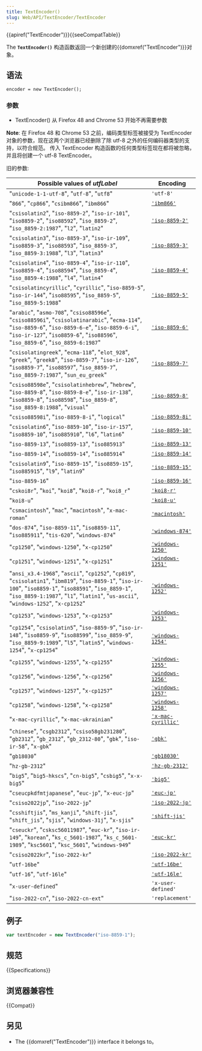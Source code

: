```yaml
---
title: TextEncoder()
slug: Web/API/TextEncoder/TextEncoder
---
```


{{apiref("TextEncoder")}}{{seeCompatTable}}

The **`TextEncoder()`** 构造函数返回一个新创建的{{domxref("TextEncoder")}}对象。

## 语法

```
encoder = new TextEncoder();
```

### 参数

- TextEncoder() 从 Firefox 48 and Chrome 53 开始不再需要参数

**Note**: 在 Firefox 48 和 Chrome 53 之前，编码类型标签被接受为 TextEncoder 对象的参数，现在这两个浏览器已经删除了除 utf-8 之外的任何编码器类型的支持，以符合规范。 传入 TextEncoder 构造函数的任何类型标签现在都将被忽略，并且将创建一个 utf-8 TextEncoder。

旧的参数:

| Possible values of _utfLabel_                                                                                                                                                                                                                         | Encoding                                                                         |
| ----------------------------------------------------------------------------------------------------------------------------------------------------------------------------------------------------------------------------------------------------- | -------------------------------------------------------------------------------- |
| "`unicode-1-1-utf-8`", "`utf-8`", "`utf8`"                                                                                                                                                                                                            | `'utf-8'`                                                                        |
| "`866`", "`cp866`", "`csibm866`", "`ibm866`"                                                                                                                                                                                                          | [`'ibm866'`](https://zh.wikipedia.org/wiki/Code_page_866)                        |
| "`csisolatin2`", "`iso-8859-2`", "`iso-ir-101`", "`iso8859-2`", "`iso88592`", "`iso_8859-2`", "`iso_8859-2:1987`", "`l2`", "`latin2`"                                                                                                                 | [`'iso-8859-2'`](https://zh.wikipedia.org/wiki/ISO/IEC_8859-2)                   |
| "`csisolatin3`", "`iso-8859-3`", "`iso-ir-109`", "`iso8859-3`", "`iso88593`", "`iso_8859-3`", "`iso_8859-3:1988`", "`l3`", "`latin3`"                                                                                                                 | [`'iso-8859-3'`](https://zh.wikipedia.org/wiki/ISO/IEC_8859-3)                   |
| "`csisolatin4`", "`iso-8859-4`", "`iso-ir-110`", "`iso8859-4`", "`iso88594`", "`iso_8859-4`", "`iso_8859-4:1988`", "`l4`", "`latin4`"                                                                                                                 | [`'iso-8859-4'`](https://zh.wikipedia.org/wiki/ISO/IEC_8859-4)                   |
| "`csisolatincyrillic`", "`cyrillic`", "`iso-8859-5`", "`iso-ir-144`", "`iso88595`", "`iso_8859-5`", "`iso_8859-5:1988`"                                                                                                                               | [`'iso-8859-5'`](https://zh.wikipedia.org/wiki/ISO/IEC_8859-5)                   |
| "`arabic`", "`asmo-708`", "`csiso88596e`", "`csiso88596i`", "`csisolatinarabic`", "`ecma-114`", "`iso-8859-6`", "`iso-8859-6-e`", "`iso-8859-6-i`", "`iso-ir-127`", "`iso8859-6`", "`iso88596`", "`iso_8859-6`", "`iso_8859-6:1987`"                  | [`'iso-8859-6'`](https://zh.wikipedia.org/wiki/ISO/IEC_8859-6)                   |
| "`csisolatingreek`", "`ecma-118`", "`elot_928`", "`greek`", "`greek8`", "`iso-8859-7`", "`iso-ir-126`", "`iso8859-7`", "`iso88597`", "`iso_8859-7`", "`iso_8859-7:1987`", "`sun_eu_greek`"                                                            | [`'iso-8859-7'`](https://zh.wikipedia.org/wiki/ISO/IEC_8859-7)                   |
| "`csiso88598e`", "`csisolatinhebrew`", "`hebrew`", "`iso-8859-8`", "`iso-8859-8-e`", "`iso-ir-138`", "`iso8859-8`", "`iso88598`", "`iso_8859-8`", "`iso_8859-8:1988`", "`visual`"                                                                     | [`'iso-8859-8'`](https://zh.wikipedia.org/wiki/ISO/IEC_8859-8)                   |
| "`csiso88598i`", "`iso-8859-8-i`", "`logical`"                                                                                                                                                                                                        | [`'iso-8859-8i'`](https://zh.wikipedia.org/wiki/ISO-8859-8-I)                    |
| "`csisolatin6`", "`iso-8859-10`", "`iso-ir-157`", "`iso8859-10`", "`iso885910`", "`l6`", "`latin6`"                                                                                                                                                   | [`'iso-8859-10'`](https://zh.wikipedia.org/wiki/ISO/IEC_8859-10)                 |
| "`iso-8859-13`", "`iso8859-13`", "`iso885913`"                                                                                                                                                                                                        | [`'iso-8859-13'`](https://zh.wikipedia.org/wiki/ISO/IEC_8859-13)                 |
| "`iso-8859-14`", "`iso8859-14`", "`iso885914`"                                                                                                                                                                                                        | [`'iso-8859-14'`](https://zh.wikipedia.org/wiki/ISO/IEC_8859-14)                 |
| "`csisolatin9`", "`iso-8859-15`", "`iso8859-15`", "`iso885915`", "`l9`", "`latin9`"                                                                                                                                                                   | [`'iso-8859-15'`](https://zh.wikipedia.org/wiki/ISO/IEC_8859-15)                 |
| "`iso-8859-16`"                                                                                                                                                                                                                                       | [`'iso-8859-16'`](https://zh.wikipedia.org/wiki/ISO/IEC_8859-16)                 |
| "`cskoi8r`", "`koi`", "`koi8`", "`koi8-r`", "`koi8_r`"                                                                                                                                                                                                | [`'koi8-r'`](https://zh.wikipedia.org/wiki/KOI8-R)                               |
| "`koi8-u`"                                                                                                                                                                                                                                            | [`'koi8-u'`](https://zh.wikipedia.org/wiki/KOI8-U)                               |
| "`csmacintosh`", "`mac`", "`macintosh`", "`x-mac-roman`"                                                                                                                                                                                              | [`'macintosh'`](https://zh.wikipedia.org/wiki/Mac_OS_Roman)                      |
| "`dos-874`", "`iso-8859-11`", "`iso8859-11`", "`iso885911`", "`tis-620`", "`windows-874`"                                                                                                                                                             | [`'windows-874'`](https://zh.wikipedia.org/wiki/Windows-874)                     |
| "`cp1250`", "`windows-1250`", "`x-cp1250`"                                                                                                                                                                                                            | [`'windows-1250'`](https://zh.wikipedia.org/wiki/Windows-1250)                   |
| "`cp1251`", "`windows-1251`", "`x-cp1251`"                                                                                                                                                                                                            | [`'windows-1251'`](https://zh.wikipedia.org/wiki/Windows-1251)                   |
| "`ansi_x3.4-1968`", "`ascii`", "`cp1252`", "`cp819`", "`csisolatin1`", "`ibm819`", "`iso-8859-1`", "`iso-ir-100`", "`iso8859-1`", "`iso88591`", "`iso_8859-1`", "`iso_8859-1:1987`", "`l1`", "`latin1`", "`us-ascii`", "`windows-1252`", "`x-cp1252`" | [`'windows-1252'`](https://zh.wikipedia.org/wiki/Windows-1252)                   |
| "`cp1253`", "`windows-1253`", "`x-cp1253`"                                                                                                                                                                                                            | [`'windows-1253'`](https://zh.wikipedia.org/wiki/Windows-1253)                   |
| "`cp1254`", "`csisolatin5`", "`iso-8859-9`", "`iso-ir-148`", "`iso8859-9`", "`iso88599`", "`iso_8859-9`", "`iso_8859-9:1989`", "`l5`", "`latin5`", "`windows-1254`", "`x-cp1254`"                                                                     | [`'windows-1254'`](https://zh.wikipedia.org/wiki/Windows-1254)                   |
| "`cp1255`", "`windows-1255`", "`x-cp1255`"                                                                                                                                                                                                            | [`'windows-1255'`](https://zh.wikipedia.org/wiki/Windows-1255)                   |
| "`cp1256`", "`windows-1256`", "`x-cp1256`"                                                                                                                                                                                                            | [`'windows-1256'`](https://zh.wikipedia.org/wiki/Windows-1256)                   |
| "`cp1257`", "`windows-1257`", "`x-cp1257`"                                                                                                                                                                                                            | [`'windows-1257'`](https://zh.wikipedia.org/wiki/Windows-1257)                   |
| "`cp1258`", "`windows-1258`", "`x-cp1258`"                                                                                                                                                                                                            | [`'windows-1258'`](https://zh.wikipedia.org/wiki/Windows-1258)                   |
| "`x-mac-cyrillic`", "`x-mac-ukrainian`"                                                                                                                                                                                                               | [`'x-mac-cyrillic'`](https://zh.wikipedia.org/wiki/Macintosh_Cyrillic_encoding)  |
| "`chinese`", "`csgb2312`", "`csiso58gb231280`", "`gb2312`", "`gb_2312`", "`gb_2312-80`", "`gbk`", "`iso-ir-58`", "`x-gbk`"                                                                                                                            | [`'gbk'`](https://zh.wikipedia.org/wiki/GBK)                                     |
| "`gb18030`"                                                                                                                                                                                                                                           | [`'gb18030'`](https://zh.wikipedia.org/wiki/GB_18030)                            |
| "`hz-gb-2312`"                                                                                                                                                                                                                                        | [`'hz-gb-2312'`](<https://zh.wikipedia.org/wiki/HZ_(character_encoding)>)        |
| "`big5`", "`big5-hkscs`", "`cn-big5`", "`csbig5`", "`x-x-big5`"                                                                                                                                                                                       | [`'big5'`](https://zh.wikipedia.org/wiki/Big5)                                   |
| "`cseucpkdfmtjapanese`", "`euc-jp`", "`x-euc-jp`"                                                                                                                                                                                                     | [`'euc-jp'`](https://zh.wikipedia.org/wiki/Extended_Unix_Code#EUC-JP)            |
| "`csiso2022jp`", "`iso-2022-jp`"                                                                                                                                                                                                                      | [`'iso-2022-jp'`](https://zh.wikipedia.org/wiki/ISO/IEC_2022#ISO-2022-JP)        |
| "`csshiftjis`", "`ms_kanji`", "`shift-jis`", "`shift_jis`", "`sjis`", "`windows-31j`", "`x-sjis`"                                                                                                                                                     | [`'shift-jis'`](https://zh.wikipedia.org/wiki/Shift_JIS)                         |
| "`cseuckr`", "`csksc56011987`", "`euc-kr`", "`iso-ir-149`", "`korean`", "`ks_c_5601-1987`", "`ks_c_5601-1989`", "`ksc5601`", "`ksc_5601`", "`windows-949`"                                                                                            | [`'euc-kr'`](https://zh.wikipedia.org/wiki/Extended_Unix_Code#EUC-KR)            |
| "`csiso2022kr`", "`iso-2022-kr`"                                                                                                                                                                                                                      | [`'iso-2022-kr'`](https://zh.wikipedia.org/wiki/ISO/IEC_2022#ISO-2022-KR)        |
| "`utf-16be`"                                                                                                                                                                                                                                          | [`'utf-16be'`](https://zh.wikipedia.org/wiki/UTF-16#Byte_order_encoding_schemes) |
| "`utf-16`", "`utf-16le`"                                                                                                                                                                                                                              | [`'utf-16le'`](https://zh.wikipedia.org/wiki/UTF-16#Byte_order_encoding_schemes) |
| "`x-user-defined`"                                                                                                                                                                                                                                    | `'x-user-defined'`                                                               |
| "`iso-2022-cn`", "`iso-2022-cn-ext`"                                                                                                                                                                                                                  | `'replacement'`                                                                  |

## 例子

```js
var textEncoder = new TextEncoder("iso-8859-1");
```

## 规范

{{Specifications}}

## 浏览器兼容性

{{Compat}}

## 另见

- The {{domxref("TextEncoder")}} interface it belongs to。
